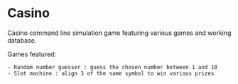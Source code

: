 # Casino

Casino command line simulation game featuring various games and working database.

Games featured:

    - Random number guesser : guess the chosen number between 1 and 10
    - Slot machine : align 3 of the same symbol to win various prizes
